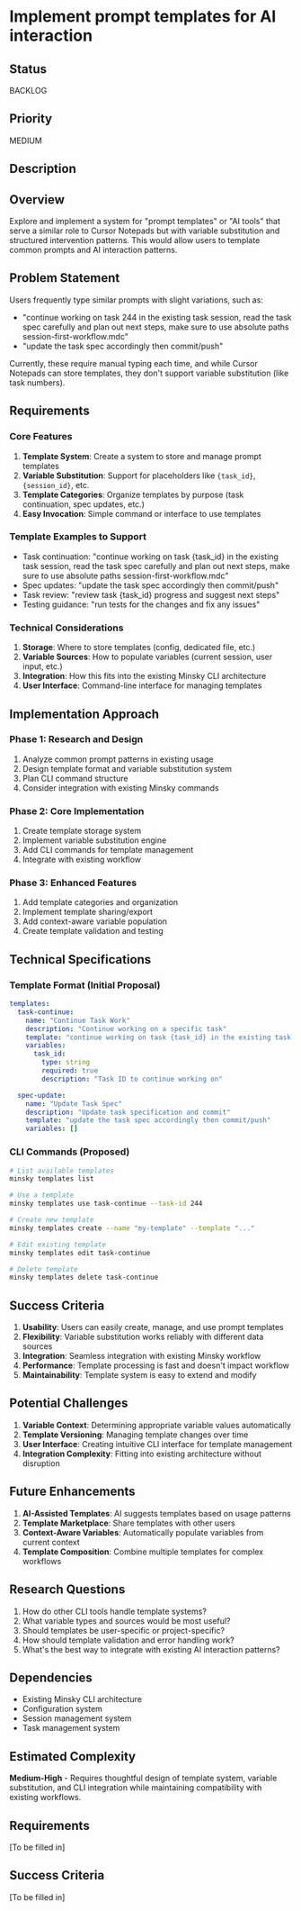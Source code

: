 # Implement prompt templates for AI interaction

## Status

BACKLOG

## Priority

MEDIUM

## Description

## Overview

Explore and implement a system for "prompt templates" or "AI tools" that serve a similar role to Cursor Notepads but with variable substitution and structured intervention patterns. This would allow users to template common prompts and AI interaction patterns.

## Problem Statement

Users frequently type similar prompts with slight variations, such as:

- "continue working on task 244 in the existing task session, read the task spec carefully and plan out next steps, make sure to use absolute paths session-first-workflow.mdc"
- "update the task spec accordingly then commit/push"

Currently, these require manual typing each time, and while Cursor Notepads can store templates, they don't support variable substitution (like task numbers).

## Requirements

### Core Features

1. **Template System**: Create a system to store and manage prompt templates
2. **Variable Substitution**: Support for placeholders like `{task_id}`, `{session_id}`, etc.
3. **Template Categories**: Organize templates by purpose (task continuation, spec updates, etc.)
4. **Easy Invocation**: Simple command or interface to use templates

### Template Examples to Support

- Task continuation: "continue working on task {task_id} in the existing task session, read the task spec carefully and plan out next steps, make sure to use absolute paths session-first-workflow.mdc"
- Spec updates: "update the task spec accordingly then commit/push"
- Task review: "review task {task_id} progress and suggest next steps"
- Testing guidance: "run tests for the changes and fix any issues"

### Technical Considerations

1. **Storage**: Where to store templates (config, dedicated file, etc.)
2. **Variable Sources**: How to populate variables (current session, user input, etc.)
3. **Integration**: How this fits into the existing Minsky CLI architecture
4. **User Interface**: Command-line interface for managing templates

## Implementation Approach

### Phase 1: Research and Design

1. Analyze common prompt patterns in existing usage
2. Design template format and variable substitution system
3. Plan CLI command structure
4. Consider integration with existing Minsky commands

### Phase 2: Core Implementation

1. Create template storage system
2. Implement variable substitution engine
3. Add CLI commands for template management
4. Integrate with existing workflow

### Phase 3: Enhanced Features

1. Add template categories and organization
2. Implement template sharing/export
3. Add context-aware variable population
4. Create template validation and testing

## Technical Specifications

### Template Format (Initial Proposal)

```yaml
templates:
  task-continue:
    name: "Continue Task Work"
    description: "Continue working on a specific task"
    template: "continue working on task {task_id} in the existing task session, read the task spec carefully and plan out next steps, make sure to use absolute paths session-first-workflow.mdc"
    variables:
      task_id:
        type: string
        required: true
        description: "Task ID to continue working on"

  spec-update:
    name: "Update Task Spec"
    description: "Update task specification and commit"
    template: "update the task spec accordingly then commit/push"
    variables: []
```

### CLI Commands (Proposed)

```bash
# List available templates
minsky templates list

# Use a template
minsky templates use task-continue --task-id 244

# Create new template
minsky templates create --name "my-template" --template "..."

# Edit existing template
minsky templates edit task-continue

# Delete template
minsky templates delete task-continue
```

## Success Criteria

1. **Usability**: Users can easily create, manage, and use prompt templates
2. **Flexibility**: Variable substitution works reliably with different data sources
3. **Integration**: Seamless integration with existing Minsky workflow
4. **Performance**: Template processing is fast and doesn't impact workflow
5. **Maintainability**: Template system is easy to extend and modify

## Potential Challenges

1. **Variable Context**: Determining appropriate variable values automatically
2. **Template Versioning**: Managing template changes over time
3. **User Interface**: Creating intuitive CLI interface for template management
4. **Integration Complexity**: Fitting into existing architecture without disruption

## Future Enhancements

1. **AI-Assisted Templates**: AI suggests templates based on usage patterns
2. **Template Marketplace**: Share templates with other users
3. **Context-Aware Variables**: Automatically populate variables from current context
4. **Template Composition**: Combine multiple templates for complex workflows

## Research Questions

1. How do other CLI tools handle template systems?
2. What variable types and sources would be most useful?
3. Should templates be user-specific or project-specific?
4. How should template validation and error handling work?
5. What's the best way to integrate with existing AI interaction patterns?

## Dependencies

- Existing Minsky CLI architecture
- Configuration system
- Session management system
- Task management system

## Estimated Complexity

**Medium-High** - Requires thoughtful design of template system, variable substitution, and CLI integration while maintaining compatibility with existing workflows.


## Requirements

[To be filled in]

## Success Criteria

[To be filled in]
